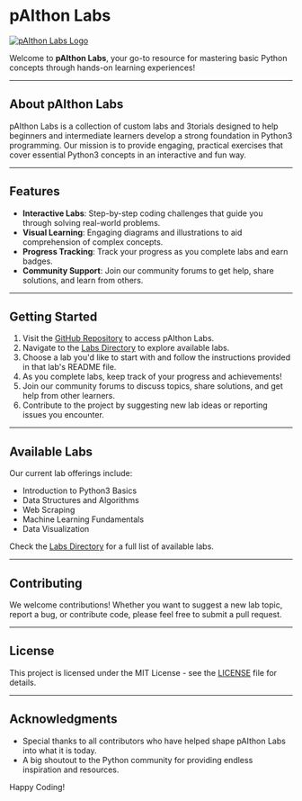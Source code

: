 # pAIthon Labs

[![pAIthon Labs Logo](Logos-Files/LabLogo.png)](https://github.com/worldfamous718/pAIthon-Labs)

Welcome to **pAIthon Labs**, your go-to resource for mastering basic Python concepts through hands-on learning experiences!

---

## About pAIthon Labs

pAIthon Labs is a collection of custom labs and 3torials designed to help beginners and intermediate learners develop a strong foundation in Python3 programming. Our mission is to provide engaging, practical exercises that cover essential Python3 concepts in an interactive and fun way.

---

## Features

- **Interactive Labs**: Step-by-step coding challenges that guide you through solving real-world problems.
- **Visual Learning**: Engaging diagrams and illustrations to aid comprehension of complex concepts.
- **Progress Tracking**: Track your progress as you complete labs and earn badges.
- **Community Support**: Join our community forums to get help, share solutions, and learn from others.

---

## Getting Started

1. Visit the [GitHub Repository](https://github.com/worldfamous718/pAIthon-Labs) to access pAIthon Labs.
2. Navigate to the [Labs Directory](labs/) to explore available labs.
3. Choose a lab you'd like to start with and follow the instructions provided in that lab's README file.
4. As you complete labs, keep track of your progress and achievements!
5. Join our community forums to discuss topics, share solutions, and get help from other learners.
6. Contribute to the project by suggesting new lab ideas or reporting issues you encounter.

---

## Available Labs

Our current lab offerings include:

- Introduction to Python3 Basics
- Data Structures and Algorithms
- Web Scraping
- Machine Learning Fundamentals
- Data Visualization

Check the [Labs Directory](Labs) for a full list of available labs.

---

## Contributing

We welcome contributions! Whether you want to suggest a new lab topic, report a bug, or contribute code, please feel free to submit a pull request.

---

## License

This project is licensed under the MIT License - see the [LICENSE](LICENSE) file for details.

---

## Acknowledgments

- Special thanks to all contributors who have helped shape pAIthon Labs into what it is today.
- A big shoutout to the Python community for providing endless inspiration and resources.

Happy Coding!
